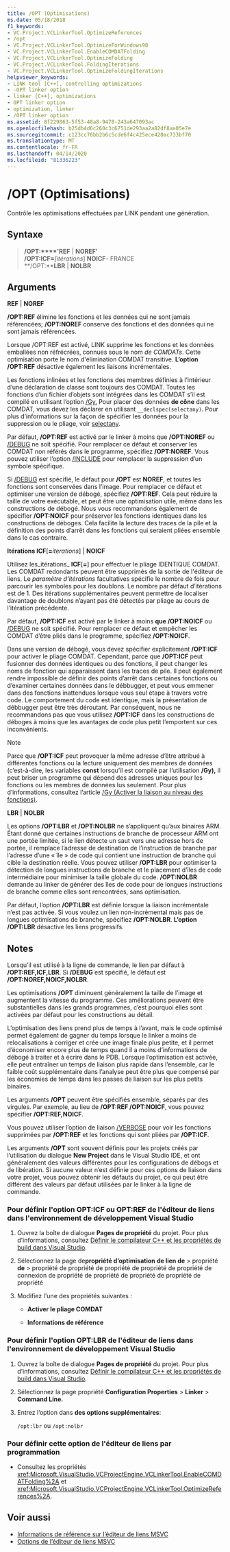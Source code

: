 ```yaml
---
title: /OPT (Optimisations)
ms.date: 05/18/2018
f1_keywords:
- VC.Project.VCLinkerTool.OptimizeReferences
- /opt
- VC.Project.VCLinkerTool.OptimizeForWindows98
- VC.Project.VCLinkerTool.EnableCOMDATFolding
- VC.Project.VCLinkerTool.OptimizeFolding
- VC.Project.VCLinkerTool.FoldingIterations
- VC.Project.VCLinkerTool.OptimizeFoldingIterations
helpviewer_keywords:
- LINK tool [C++], controlling optimizations
- -OPT linker option
- linker [C++], optimizations
- OPT linker option
- optimization, linker
- /OPT linker option
ms.assetid: 8f229863-5f53-48a8-9478-243a647093ac
ms.openlocfilehash: b25db4d6c260c3c6751de293aa2a82df8aa05e7e
ms.sourcegitcommit: c123cc76bb2b6c5cde6f4c425ece420ac733bf70
ms.translationtype: MT
ms.contentlocale: fr-FR
ms.lasthandoff: 04/14/2020
ms.locfileid: "81336223"
---
```

# <a name="opt-optimizations"></a>/OPT (Optimisations)

Contrôle les optimisations effectuées par LINK pendant une génération.

## <a name="syntax"></a>Syntaxe

> **/OPT:****'REF** | **NOREF'**<br/>
> **/OPT:****ICF****=**_[itérations_] **NOICF**- FRANCE<br/>
> **/OPT:****LBR** | **NOLBR**

## <a name="arguments"></a>Arguments

**REF** &#124; **NOREF**

**/OPT:REF** élimine les fonctions et les données qui ne sont jamais référencées; **/OPT:NOREF** conserve des fonctions et des données qui ne sont jamais référencées.

Lorsque /OPT:REF est activé, LINK supprime les fonctions et les données emballées non réfrécrées, connues sous le nom *de COMDATs*. Cette optimisation porte le nom d'élimination COMDAT transitive. **L’option /OPT:REF** désactive également les liaisons incrémentales.

Les fonctions inlinées et les fonctions des membres définies à l’intérieur d’une déclaration de classe sont toujours des COMDAT. Toutes les fonctions d’un fichier d’objets sont intégrées dans les COMDAT s’il est compilé en utilisant l’option [/Gy.](gy-enable-function-level-linking.md) Pour placer des données **de cône** dans les COMDAT, vous devez les déclarer en utilisant `__declspec(selectany)`. Pour plus d’informations sur la façon de spécifier les données pour la suppression ou le pliage, voir [selectany](../../cpp/selectany.md).

Par défaut, **/OPT:REF** est activé par le linker à moins que **/OPT:NOREF** ou [/DEBUG](debug-generate-debug-info.md) ne soit spécifié. Pour remplacer ce défaut et conserver les COMDAT non référés dans le programme, spécifiez **/OPT:NOREF**. Vous pouvez utiliser l’option [/INCLUDE](include-force-symbol-references.md) pour remplacer la suppression d’un symbole spécifique.

Si [/DEBUG](debug-generate-debug-info.md) est spécifié, le défaut pour **/OPT** est **NOREF**, et toutes les fonctions sont conservées dans l’image. Pour remplacer ce défaut et optimiser une version de débogé, spécifiez **/OPT:REF**. Cela peut réduire la taille de votre exécutable, et peut être une optimisation utile, même dans les constructions de débogé. Nous vous recommandons également de spécifier **/OPT:NOICF** pour préserver les fonctions identiques dans les constructions de déboges. Cela facilite la lecture des traces de la pile et la définition des points d’arrêt dans les fonctions qui seraient pliées ensemble dans le cas contraire.

**Itérations ICF**\[**=**_iterations_] &#124; **NOICF**

Utilisez les_itérations_ **ICF**\[**=**] pour effectuer le pliage IDENTIQUE COMDAT. Les COMDAT redondants peuvent être supprimés de la sortie de l'éditeur de liens. Le *paramètre d’itérations* facultatives spécifie le nombre de fois pour parcourir les symboles pour les doublons. Le nombre par défaut d’itérations est de 1. Des itérations supplémentaires peuvent permettre de localiser davantage de doublons n’ayant pas été détectés par pliage au cours de l’itération précédente.

Par défaut, **/OPT:ICF** est activé par le linker à moins **que /OPT:NOICF** ou [/DEBUG](debug-generate-debug-info.md) ne soit spécifié. Pour remplacer ce défaut et empêcher les COMDAT d’être pliés dans le programme, spécifiez **/OPT:NOICF**.

Dans une version de débogé, vous devez spécifier explicitement **/OPT:ICF** pour activer le pliage COMDAT. Cependant, parce que **/OPT:ICF** peut fusionner des données identiques ou des fonctions, il peut changer les noms de fonction qui apparaissent dans les traces de pile. Il peut également rendre impossible de définir des points d’arrêt dans certaines fonctions ou d’examiner certaines données dans le débbugger, et peut vous emmener dans des fonctions inattendues lorsque vous seul étape à travers votre code. Le comportement du code est identique, mais la présentation de débbugger peut être très déroutant. Par conséquent, nous ne recommandons pas que vous utilisez **/OPT:ICF** dans les constructions de déboges à moins que les avantages de code plus petit l’emportent sur ces inconvénients.

> [!NOTE]
> Parce que **/OPT:ICF** peut provoquer la même adresse d’être attribué à différentes fonctions ou la lecture uniquement des membres de données (c’est-à-dire, les variables **const** lorsqu’il est compilé par l’utilisation **/Gy),** il peut briser un programme qui dépend des adresses uniques pour les fonctions ou les membres de données lus seulement. Pour plus d’informations, consultez l’article [/Gy (Activer la liaison au niveau des fonctions)](gy-enable-function-level-linking.md).

**LBR** &#124; **NOLBR**

Les options **/OPT:LBR** et **/OPT:NOLBR** ne s’appliquent qu’aux binaires ARM. Étant donné que certaines instructions de branche de processeur ARM ont une portée limitée, si le lien détecte un saut vers une adresse hors de portée, il remplace l’adresse de destination de l’instruction de branche par l’adresse d’une « île » de code qui contient une instruction de branche qui cible la destination réelle. Vous pouvez utiliser **/OPT:LBR** pour optimiser la détection de longues instructions de branche et le placement d’îles de code intermédiaire pour minimiser la taille globale du code. **/OPT:NOLBR** demande au linker de générer des îles de code pour de longues instructions de branche comme elles sont rencontrées, sans optimisation.

Par défaut, l’option **/OPT:LBR** est définie lorsque la liaison incrémentale n’est pas activée. Si vous voulez un lien non-incrémental mais pas de longues optimisations de branche, spécifiez **/OPT:NOLBR**. **L’option /OPT:LBR** désactive les liens progressifs.

## <a name="remarks"></a>Notes

Lorsqu’il est utilisé à la ligne de commande, le lien par défaut à **/OPT:REF,ICF,LBR**. Si **/DEBUG** est spécifié, le défaut est **/OPT:NOREF,NOICF,NOLBR**.

Les optimisations **/OPT** diminuent généralement la taille de l’image et augmentent la vitesse du programme. Ces améliorations peuvent être substantielles dans les grands programmes, c’est pourquoi elles sont activées par défaut pour les constructions au détail.

L’optimisation des liens prend plus de temps à l’avant, mais le code optimisé permet également de gagner du temps lorsque le linker a moins de relocalisations à corriger et crée une image finale plus petite, et il permet d’économiser encore plus de temps quand il a moins d’informations de débogé à traiter et à écrire dans le PDB. Lorsque l’optimisation est activée, elle peut entraîner un temps de liaison plus rapide dans l’ensemble, car le faible coût supplémentaire dans l’analyse peut être plus que compensé par les économies de temps dans les passes de liaison sur les plus petits binaires.

Les arguments **/OPT** peuvent être spécifiés ensemble, séparés par des virgules. Par exemple, au lieu de **/OPT:REF /OPT:NOICF**, vous pouvez spécifier **/OPT:REF,NOICF**.

Vous pouvez utiliser l’option de liaison [/VERBOSE](verbose-print-progress-messages.md) pour voir les fonctions supprimées par **/OPT:REF** et les fonctions qui sont pliées par **/OPT:ICF**.

Les arguments **/OPT** sont souvent définis pour les projets créés par l’utilisation du dialogue **New Project** dans le Visual Studio IDE, et ont généralement des valeurs différentes pour les configurations de débogs et de libération. Si aucune valeur n’est définie pour ces options de liaison dans votre projet, vous pouvez obtenir les défauts du projet, ce qui peut être différent des valeurs par défaut utilisées par le linker à la ligne de commande.

### <a name="to-set-the-opticf-or-optref-linker-option-in-the-visual-studio-development-environment"></a>Pour définir l'option OPT:ICF ou OPT:REF de l'éditeur de liens dans l'environnement de développement Visual Studio

1. Ouvrez la boîte de dialogue **Pages de propriété** du projet. Pour plus d’informations, consultez [Définir le compilateur C++ et les propriétés de build dans Visual Studio](../working-with-project-properties.md).

1. Sélectionnez la page de**propriété d’optimisation** **de lien de** > propriété **de** > propriété de propriété de propriété de propriété de propriété de connexion de propriété de propriété de propriété de propriété de propriété

1. Modifiez l'une des propriétés suivantes :

   - **Activer le pliage COMDAT**

   - **Informations de référence**

### <a name="to-set-the-optlbr-linker-option-in-the-visual-studio-development-environment"></a>Pour définir l'option OPT:LBR de l'éditeur de liens dans l'environnement de développement Visual Studio

1. Ouvrez la boîte de dialogue **Pages de propriété** du projet. Pour plus d’informations, consultez [Définir le compilateur C++ et les propriétés de build dans Visual Studio](../working-with-project-properties.md).

1. Sélectionnez la page propriété **Configuration Properties** > **Linker** > **Command Line.**

1. Entrez l’option dans **des options supplémentaires**:

   `/opt:lbr` ou `/opt:nolbr`

### <a name="to-set-this-linker-option-programmatically"></a>Pour définir cette option de l'éditeur de liens par programmation

- Consultez les propriétés <xref:Microsoft.VisualStudio.VCProjectEngine.VCLinkerTool.EnableCOMDATFolding%2A> et <xref:Microsoft.VisualStudio.VCProjectEngine.VCLinkerTool.OptimizeReferences%2A>.

## <a name="see-also"></a>Voir aussi

- [Informations de référence sur l’éditeur de liens MSVC](linking.md)
- [Options de l’éditeur de liens MSVC](linker-options.md)
